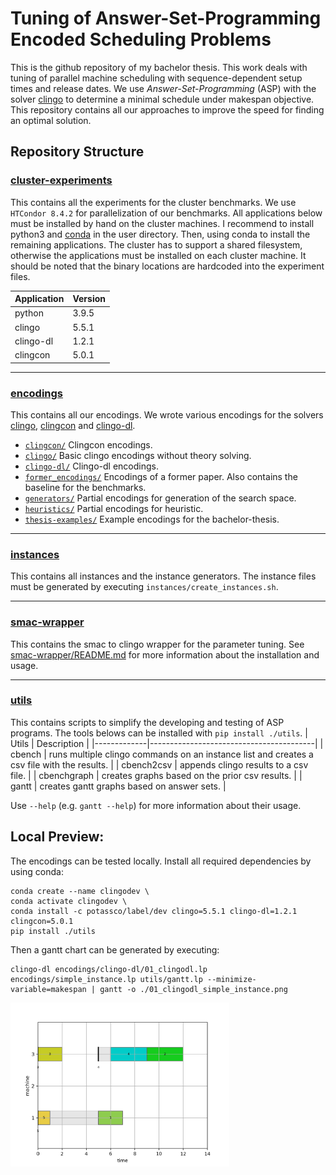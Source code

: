 # Tuning of Answer-Set-Programming Encoded Scheduling Problems
This is the github repository of my bachelor thesis. This work deals with tuning of parallel machine scheduling with sequence-dependent setup times and release dates. We use *Answer-Set-Programming* (ASP) with the solver [clingo](https://potassco.org/clingo/) to determine a minimal schedule under makespan objective. This repository contains all our approaches to improve the speed for finding an optimal solution.


## Repository Structure

### [cluster-experiments](./cluster-experiments)
This contains all the experiments for the cluster benchmarks.
We use `HTCondor 8.4.2` for parallelization of our benchmarks.
All applications below must be installed by hand on the cluster machines. I recommend to install python3 and [conda](https://docs.conda.io/en/latest/) in the user directory. Then, using conda to install the remaining applications. The cluster has to support a shared filesystem, otherwise the applications must be installed on each cluster machine. It should be noted that the binary locations are hardcoded into the experiment files.

| Application | Version |
|-------------|---------|
| python      | 3.9.5   |
| clingo      | 5.5.1   |
| clingo-dl   | 1.2.1   |
| clingcon    | 5.0.1   |

---

### [encodings](./encodings)
This contains all our encodings. We wrote various encodings for the solvers [clingo](https://potassco.org/clingo/), [clingcon](https://potassco.org/clingcon/) and [clingo-dl](https://github.com/potassco/clingo-dl).

* [`clingcon/`](./encodings/clingcon/) Clingcon encodings.
* [`clingo/`](./encodings/clingo/) Basic clingo encodings without theory solving.
* [`clingo-dl/`](./encodings/clingo-dl/) Clingo-dl encodings.
* [`former_encodings/`](./encodings/former_encodings/) Encodings of a former paper. Also contains the baseline for the benchmarks.
* [`generators/`](./encodings/generators/) Partial encodings for generation of the search space.
* [`heuristics/`](./encodings/heuristics/) Partial encodings for heuristic.
* [`thesis-examples/`](./encodings/thesis-examples/) Example encodings for the bachelor-thesis.

---

### [instances](./instances)
This contains all instances and the instance generators. 
The instance files must be generated by executing `instances/create_instances.sh`.

---

### [smac-wrapper](./smac-wrapper)
This contains the smac to clingo wrapper for the parameter tuning. See [smac-wrapper/README.md](./smac-wrapper/README.md) for more information about the installation and usage.

---

### [utils](./utils)
This contains scripts to simplify the developing and testing of ASP programs.
The tools belows can be installed with `pip install ./utils`.
| Utils       | Description                             |
|-------------|-----------------------------------------|
| cbench      | runs multiple clingo commands on an instance list and creates a csv file with the results. |
| cbench2csv  | appends clingo results to a csv file.   |
| cbenchgraph | creates graphs based on the prior csv results. |
| gantt       | creates gantt graphs based on answer sets.  |

Use `--help` (e.g. `gantt --help`) for more information about their usage.


## Local Preview:

The encodings can be tested locally. Install all required dependencies by using conda:
```shell
conda create --name clingodev \
conda activate clingodev \
conda install -c potassco/label/dev clingo=5.5.1 clingo-dl=1.2.1 clingcon=5.0.1
pip install ./utils
```
Then a gantt chart can be generated by executing:
```console
clingo-dl encodings/clingo-dl/01_clingodl.lp encodings/simple_instance.lp utils/gantt.lp --minimize-variable=makespan | gantt -o ./01_clingodl_simple_instance.png
```
<p align="left">
  <img src="simple_instance_gantt.png" width="350" title="hover text">
</p>